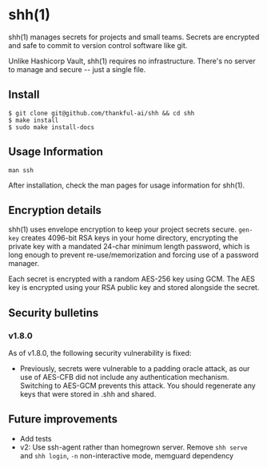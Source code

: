 # shh(1)

shh(1) manages secrets for projects and small teams. Secrets are encrypted and
safe to commit to version control software like git.

Unlike Hashicorp Vault, shh(1) requires no infrastructure. There's no server to
manage and secure -- just a single file.

## Install

```
$ git clone git@github.com/thankful-ai/shh && cd shh
$ make install
$ sudo make install-docs
```

## Usage Information

```
man ssh
```

After installation, check the man pages for usage information for shh(1).

## Encryption details

shh(1) uses envelope encryption to keep your project secrets secure. `gen-key`
creates 4096-bit RSA keys in your home directory, encrypting the private key
with a mandated 24-char minimum length password, which is long enough to
prevent re-use/memorization and forcing use of a password manager.

Each secret is encrypted with a random AES-256 key using GCM. The AES key is
encrypted using your RSA public key and stored alongside the secret.

## Security bulletins

### v1.8.0

As of v1.8.0, the following security vulnerability is fixed:

- Previously, secrets were vulnerable to a padding oracle attack, as our use of
  AES-CFB did not include any authentication mechanism. Switching to AES-GCM
  prevents this attack. You should regenerate any keys that were stored in .shh
  and shared.

## Future improvements

- Add tests
- v2: Use ssh-agent rather than homegrown server. Remove `shh serve` and `shh
  login`, `-n` non-interactive mode, memguard dependency

